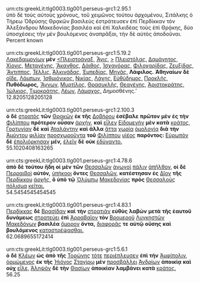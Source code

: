 urn:cts:greekLit:tlg0003.tlg001.perseus-grc1:2.95.1<br>
ὑπὸ δὲ τοὺς αὐτοὺς χρόνους, τοῦ χειμῶνος τούτου ἀρχομένου, Σιτάλκης ὁ Τήρεω Ὀδρύσης Θρᾳκῶν βασιλεὺς ἐστράτευσεν ἐπὶ Περδίκκαν τὸν Ἀλεξάνδρου Μακεδονίας βασιλέα καὶ ἐπὶ Χαλκιδέας τοὺς ἐπὶ Θρᾴκης, δύο ὑποσχέσεις τὴν μὲν βουλόμενος ἀναπρᾶξαι, τὴν δὲ αὐτὸς ἀποδοῦναι.<br>
Percent known<br><br>
urn:cts:greekLit:tlg0003.tlg001.perseus-grc1:5.19.2<br>
[Λακεδαιμονίων](http://www.perseus.tufts.edu/hopper/morph?l=Λακεδαιμονίων&la=greek#lexicon) **μὲν** [<Πλειστοάναξ,](http://www.perseus.tufts.edu/hopper/morph?l=<Πλειστοάναξ,&la=greek#lexicon) [Ἆγις,](http://www.perseus.tufts.edu/hopper/morph?l=Ἆγις,&la=greek#lexicon) [>](http://www.perseus.tufts.edu/hopper/morph?l=>&la=greek#lexicon) [Πλειστόλας,](http://www.perseus.tufts.edu/hopper/morph?l=Πλειστόλας,&la=greek#lexicon) [Δαμάγητος,](http://www.perseus.tufts.edu/hopper/morph?l=Δαμάγητος,&la=greek#lexicon) [Χίονις,](http://www.perseus.tufts.edu/hopper/morph?l=Χίονις,&la=greek#lexicon) [Μεταγένης,](http://www.perseus.tufts.edu/hopper/morph?l=Μεταγένης,&la=greek#lexicon) [Ἄκανθος,](http://www.perseus.tufts.edu/hopper/morph?l=Ἄκανθος,&la=greek#lexicon) [Δάιθος,](http://www.perseus.tufts.edu/hopper/morph?l=Δάιθος,&la=greek#lexicon) [Ἰσχαγόρας,](http://www.perseus.tufts.edu/hopper/morph?l=Ἰσχαγόρας,&la=greek#lexicon) [Φιλοχαρίδας,](http://www.perseus.tufts.edu/hopper/morph?l=Φιλοχαρίδας,&la=greek#lexicon) [Ζευξίδας,](http://www.perseus.tufts.edu/hopper/morph?l=Ζευξίδας,&la=greek#lexicon) [Ἄντιππος,](http://www.perseus.tufts.edu/hopper/morph?l=Ἄντιππος,&la=greek#lexicon) [Τέλλις,](http://www.perseus.tufts.edu/hopper/morph?l=Τέλλις,&la=greek#lexicon) [Ἀλκινάδας,](http://www.perseus.tufts.edu/hopper/morph?l=Ἀλκινάδας,&la=greek#lexicon) [Ἐμπεδίας,](http://www.perseus.tufts.edu/hopper/morph?l=Ἐμπεδίας,&la=greek#lexicon) [Μηνᾶς,](http://www.perseus.tufts.edu/hopper/morph?l=Μηνᾶς,&la=greek#lexicon) **Λάφιλος.** **Ἀθηναίων** **δὲ** [οἵδε.](http://www.perseus.tufts.edu/hopper/morph?l=οἵδε.&la=greek#lexicon) [Λάμπων,](http://www.perseus.tufts.edu/hopper/morph?l=Λάμπων,&la=greek#lexicon) [Ἰσθμιόνικος,](http://www.perseus.tufts.edu/hopper/morph?l=Ἰσθμιόνικος,&la=greek#lexicon) [Νικίας,](http://www.perseus.tufts.edu/hopper/morph?l=Νικίας,&la=greek#lexicon) [Λάχης,](http://www.perseus.tufts.edu/hopper/morph?l=Λάχης,&la=greek#lexicon) [Εὐθύδημος,](http://www.perseus.tufts.edu/hopper/morph?l=Εὐθύδημος,&la=greek#lexicon) [Προκλῆς,](http://www.perseus.tufts.edu/hopper/morph?l=Προκλῆς,&la=greek#lexicon) **Πυθόδωρος,** [Ἅγνων,](http://www.perseus.tufts.edu/hopper/morph?l=Ἅγνων,&la=greek#lexicon) [Μυρτίλος,](http://www.perseus.tufts.edu/hopper/morph?l=Μυρτίλος,&la=greek#lexicon) [Θρασυκλῆς,](http://www.perseus.tufts.edu/hopper/morph?l=Θρασυκλῆς,&la=greek#lexicon) [Θεαγένης,](http://www.perseus.tufts.edu/hopper/morph?l=Θεαγένης,&la=greek#lexicon) [Ἀριστοκράτης,](http://www.perseus.tufts.edu/hopper/morph?l=Ἀριστοκράτης,&la=greek#lexicon) [Ἰώλκιος,](http://www.perseus.tufts.edu/hopper/morph?l=Ἰώλκιος,&la=greek#lexicon) [Τιμοκράτης,](http://www.perseus.tufts.edu/hopper/morph?l=Τιμοκράτης,&la=greek#lexicon) [Λέων,](http://www.perseus.tufts.edu/hopper/morph?l=Λέων,&la=greek#lexicon) [Λάμαχος,](http://www.perseus.tufts.edu/hopper/morph?l=Λάμαχος,&la=greek#lexicon) Δημοσθένης.’<br>
12.8205128205128<br><br>
urn:cts:greekLit:tlg0003.tlg001.perseus-grc1:2.100.3<br>
**ὁ** **δὲ** [στρατὸς](http://www.perseus.tufts.edu/hopper/morph?l=στρατὸς&la=greek#lexicon) **τῶν** [Θρᾳκῶν](http://www.perseus.tufts.edu/hopper/morph?l=Θρᾳκῶν&la=greek#lexicon) **ἐκ** **τῆς** [Δοβήρου](http://www.perseus.tufts.edu/hopper/morph?l=Δοβήρου&la=greek#lexicon) **ἐσέβαλε** **πρῶτον** **μὲν** **ἐς** **τὴν** [Φιλίππου](http://www.perseus.tufts.edu/hopper/morph?l=Φιλίππου&la=greek#lexicon) **πρότερον** **οὖσαν** [ἀρχήν,](http://www.perseus.tufts.edu/hopper/morph?l=ἀρχήν,&la=greek#lexicon) **καὶ** [εἷλεν](http://www.perseus.tufts.edu/hopper/morph?l=εἷλεν&la=greek#lexicon) [Εἰδομενὴν](http://www.perseus.tufts.edu/hopper/morph?l=Εἰδομενὴν&la=greek#lexicon) **μὲν** **κατὰ** [κράτος,](http://www.perseus.tufts.edu/hopper/morph?l=κράτος,&la=greek#lexicon) [Γορτυνίαν](http://www.perseus.tufts.edu/hopper/morph?l=Γορτυνίαν&la=greek#lexicon) **δὲ** **καὶ** [Ἀταλάντην](http://www.perseus.tufts.edu/hopper/morph?l=Ἀταλάντην&la=greek#lexicon) **καὶ** **ἄλλα** [ἄττα](http://www.perseus.tufts.edu/hopper/morph?l=ἄττα&la=greek#lexicon) [χωρία](http://www.perseus.tufts.edu/hopper/morph?l=χωρία&la=greek#lexicon) [ὁμολογίᾳ](http://www.perseus.tufts.edu/hopper/morph?l=ὁμολογίᾳ&la=greek#lexicon) **διὰ** **τὴν** [Ἀμύντου](http://www.perseus.tufts.edu/hopper/morph?l=Ἀμύντου&la=greek#lexicon) [φιλίαν](http://www.perseus.tufts.edu/hopper/morph?l=φιλίαν&la=greek#lexicon) [προσχωροῦντα](http://www.perseus.tufts.edu/hopper/morph?l=προσχωροῦντα&la=greek#lexicon) **τοῦ** [Φιλίππου](http://www.perseus.tufts.edu/hopper/morph?l=Φιλίππου&la=greek#lexicon) [υἱέος](http://www.perseus.tufts.edu/hopper/morph?l=υἱέος&la=greek#lexicon) **παρόντος:** [Εὐρωπὸν](http://www.perseus.tufts.edu/hopper/morph?l=Εὐρωπὸν&la=greek#lexicon) **δὲ** [ἐπολιόρκησαν](http://www.perseus.tufts.edu/hopper/morph?l=ἐπολιόρκησαν&la=greek#lexicon) **μέν,** [ἑλεῖν](http://www.perseus.tufts.edu/hopper/morph?l=ἑλεῖν&la=greek#lexicon) **δὲ** **οὐκ** [ἐδύναντο.](http://www.perseus.tufts.edu/hopper/morph?l=ἐδύναντο.&la=greek#lexicon)<br>
55.1020408163265<br><br>
urn:cts:greekLit:tlg0003.tlg001.perseus-grc1:4.78.6<br>
**ἀπὸ** **δὲ** **τούτου** **ἤδη** **οἱ** **μὲν** **τῶν** [Θεσσαλῶν](http://www.perseus.tufts.edu/hopper/morph?l=Θεσσαλῶν&la=greek#lexicon) [ἀγωγοὶ](http://www.perseus.tufts.edu/hopper/morph?l=ἀγωγοὶ&la=greek#lexicon) [πάλιν](http://www.perseus.tufts.edu/hopper/morph?l=πάλιν&la=greek#lexicon) [ἀπῆλθον,](http://www.perseus.tufts.edu/hopper/morph?l=ἀπῆλθον,&la=greek#lexicon) **οἱ** **δὲ** [Περραιβοὶ](http://www.perseus.tufts.edu/hopper/morph?l=Περραιβοὶ&la=greek#lexicon) **αὐτόν,** [ὑπήκοοι](http://www.perseus.tufts.edu/hopper/morph?l=ὑπήκοοι&la=greek#lexicon) **ὄντες** [Θεσσαλῶν,](http://www.perseus.tufts.edu/hopper/morph?l=Θεσσαλῶν,&la=greek#lexicon) **κατέστησαν** **ἐς** [Δῖον](http://www.perseus.tufts.edu/hopper/morph?l=Δῖον&la=greek#lexicon) **τῆς** [Περδίκκου](http://www.perseus.tufts.edu/hopper/morph?l=Περδίκκου&la=greek#lexicon) [ἀρχῆς,](http://www.perseus.tufts.edu/hopper/morph?l=ἀρχῆς,&la=greek#lexicon) **ὃ** **ὑπὸ** **τῷ** [Ὀλύμπῳ](http://www.perseus.tufts.edu/hopper/morph?l=Ὀλύμπῳ&la=greek#lexicon) [Μακεδονίας](http://www.perseus.tufts.edu/hopper/morph?l=Μακεδονίας&la=greek#lexicon) **πρὸς** [Θεσσαλοὺς](http://www.perseus.tufts.edu/hopper/morph?l=Θεσσαλοὺς&la=greek#lexicon) [πόλισμα](http://www.perseus.tufts.edu/hopper/morph?l=πόλισμα&la=greek#lexicon) [κεῖται.](http://www.perseus.tufts.edu/hopper/morph?l=κεῖται.&la=greek#lexicon)<br>
54.5454545454545<br><br>
urn:cts:greekLit:tlg0003.tlg001.perseus-grc1:4.83.1<br>
[Περδίκκας](http://www.perseus.tufts.edu/hopper/morph?l=Περδίκκας&la=greek#lexicon) **δὲ** [Βρασίδαν](http://www.perseus.tufts.edu/hopper/morph?l=Βρασίδαν&la=greek#lexicon) **καὶ** **τὴν** [στρατιὰν](http://www.perseus.tufts.edu/hopper/morph?l=στρατιὰν&la=greek#lexicon) **εὐθὺς** **λαβὼν** **μετὰ** **τῆς** **ἑαυτοῦ** **δυνάμεως** [στρατεύει](http://www.perseus.tufts.edu/hopper/morph?l=στρατεύει&la=greek#lexicon) **ἐπὶ** [Ἀρραβαῖον](http://www.perseus.tufts.edu/hopper/morph?l=Ἀρραβαῖον&la=greek#lexicon) **τὸν** [Βρομεροῦ](http://www.perseus.tufts.edu/hopper/morph?l=Βρομεροῦ&la=greek#lexicon) [Λυγκηστῶν](http://www.perseus.tufts.edu/hopper/morph?l=Λυγκηστῶν&la=greek#lexicon) [Μακεδόνων](http://www.perseus.tufts.edu/hopper/morph?l=Μακεδόνων&la=greek#lexicon) **βασιλέα** [ὅμορον](http://www.perseus.tufts.edu/hopper/morph?l=ὅμορον&la=greek#lexicon) **ὄντα,** [διαφορᾶς](http://www.perseus.tufts.edu/hopper/morph?l=διαφορᾶς&la=greek#lexicon) **τε** **αὐτῷ** **οὔσης** **καὶ** **βουλόμενος** [καταστρέψασθαι.](http://www.perseus.tufts.edu/hopper/morph?l=καταστρέψασθαι.&la=greek#lexicon)<br>
62.0689655172414<br><br>
urn:cts:greekLit:tlg0003.tlg001.perseus-grc1:5.6.1<br>
**ὁ** **δὲ** [Κλέων](http://www.perseus.tufts.edu/hopper/morph?l=Κλέων&la=greek#lexicon) **ὡς** **ἀπὸ** **τῆς** [Τορώνης](http://www.perseus.tufts.edu/hopper/morph?l=Τορώνης&la=greek#lexicon) [τότε](http://www.perseus.tufts.edu/hopper/morph?l=τότε&la=greek#lexicon) [περιέπλευσεν](http://www.perseus.tufts.edu/hopper/morph?l=περιέπλευσεν&la=greek#lexicon) **ἐπὶ** **τὴν** [Ἀμφίπολιν,](http://www.perseus.tufts.edu/hopper/morph?l=Ἀμφίπολιν,&la=greek#lexicon) [ὁρμώμενος](http://www.perseus.tufts.edu/hopper/morph?l=ὁρμώμενος&la=greek#lexicon) **ἐκ** **τῆς** [Ἠιόνος](http://www.perseus.tufts.edu/hopper/morph?l=Ἠιόνος&la=greek#lexicon) [Σταγίρῳ](http://www.perseus.tufts.edu/hopper/morph?l=Σταγίρῳ&la=greek#lexicon) **μὲν** [προσβάλλει](http://www.perseus.tufts.edu/hopper/morph?l=προσβάλλει&la=greek#lexicon) [Ἀνδρίων](http://www.perseus.tufts.edu/hopper/morph?l=Ἀνδρίων&la=greek#lexicon) **ἀποικίᾳ** **καὶ** **οὐχ** [εἷλε,](http://www.perseus.tufts.edu/hopper/morph?l=εἷλε,&la=greek#lexicon) [Ἀληψὸν](http://www.perseus.tufts.edu/hopper/morph?l=Ἀληψὸν&la=greek#lexicon) **δὲ** **τὴν** [Θασίων](http://www.perseus.tufts.edu/hopper/morph?l=Θασίων&la=greek#lexicon) **ἀποικίαν** **λαμβάνει** **κατὰ** [κράτος.](http://www.perseus.tufts.edu/hopper/morph?l=κράτος.&la=greek#lexicon)<br>
56.25<br><br>
